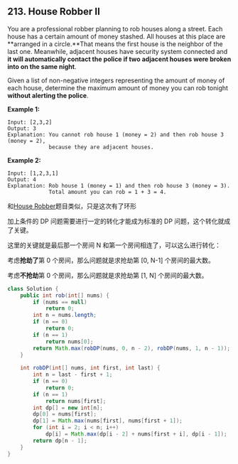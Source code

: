 ## 213. House Robber II

You are a professional robber planning to rob houses along a street. Each house has a certain amount of money stashed. All houses at this place are **arranged in a circle.**That means the first house is the neighbor of the last one. Meanwhile, adjacent houses have security system connected and **it will automatically contact the police if two adjacent houses were broken into on the same night**.

Given a list of non-negative integers representing the amount of money of each house, determine the maximum amount of money you can rob tonight **without alerting the police**.

**Example 1:**

```
Input: [2,3,2]
Output: 3
Explanation: You cannot rob house 1 (money = 2) and then rob house 3 (money = 2),
             because they are adjacent houses.
```

**Example 2:**

```
Input: [1,2,3,1]
Output: 4
Explanation: Rob house 1 (money = 1) and then rob house 3 (money = 3).
             Total amount you can rob = 1 + 3 = 4.
```

和[House Robber](https://www.jianshu.com/p/33a2796d2680)题目类似，只是这次有了环形

加上条件的 DP 问题需要进行一定的转化才能成为标准的 DP 问题，这个转化就成了关键。

这里的关键就是最后那一个房间 N 和第一个房间相连了，可以这么进行转化：

考虑**抢劫了**第 0 个房间，那么问题就是求抢劫第 [0, N-1] 个房间的最大数。

考虑**不抢劫**第 0 个房间，那么问题就是求抢劫第 [1, N] 个房间的最大数。

```java
class Solution {
    public int rob(int[] nums) {
        if (nums == null)
            return 0;
        int n = nums.length;
        if (n == 0)
            return 0;
        if (n == 1)
            return nums[0];
        return Math.max(robDP(nums, 0, n - 2), robDP(nums, 1, n - 1));
    }
 
    int robDP(int[] nums, int first, int last) {
        int n = last - first + 1;
        if (n == 0)
            return 0;
        if (n == 1)
            return nums[first];
        int dp[] = new int[n];
        dp[0] = nums[first];
        dp[1] = Math.max(nums[first], nums[first + 1]);
        for (int i = 2; i < n; i++)
            dp[i] = Math.max(dp[i - 2] + nums[first + i], dp[i - 1]);
        return dp[n - 1];
    }
}
```